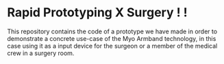 # Rapid Prototyping X Surgery ! !

This repository contains the code of a prototype we have made in order to demonstrate a concrete use-case of the Myo Armband technology, in this case using it as a input device for the surgeon or a member of the medical crew in a surgery room.





